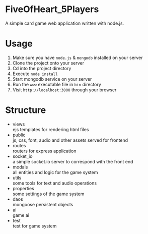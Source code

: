 FiveOfHeart_5Players
====================
A simple card game web application written with node.js.
#   Usage
1.  Make sure you have `node.js` & `mongodb` installed on your server
2.  Clone the project onto your server
3.  Cd into the project directory
4.  Execute `node install`
5.  Start mongodb service on your server
6.  Run the `www` executable file in `bin` directory
7.  Visit `http://localhost:3000` through your browser


#   Structure
*   views<br>
        ejs templates for rendering html files
*   public<br>
        js, css, font, audio and other assets served for frontend
*   routes<br>
        routers for express application
*   socket_io<br>
        a simple socket.io server to correspond with the front end
*   modals<br>
        all entities and logic for the game system
*   utils<br>
        some tools for text and audio operations
*   properties<br>
        some settings of the game system
*   daos<br>
        mongoose persistent objects
*   ai<br>
        game ai
*   test<br>
        test for game system
